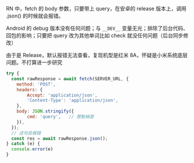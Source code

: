 RN 中，fetch 的 body 参数，只要带上 query，在安卓的 release 版本上，调用 .json() 的时候就会报错。

Android 的 debug 版本没有任何问题；与 `__DEV__` 变量无光；排除了后台代码、回包的影响；只要把 query 改为其他单词比如 check 就没任何问题（后台同步修改）

由于是 Release，默认报错无法查看，复现机型是红米 8A，怀疑是小米系统底层问题。不打算进一步研究

```js
try {
  const rawResponse = await fetch(SERVER_URL, {
    method: 'POST',
    headers: {
        Accept: 'application/json',
        'Content-Type': 'application/json',
    },
    body: JSON.stringify({
        cmd: 'query',   // 罪魁祸首
    }),
  });
  // 这句会报错
  const res = await rawResponse.json();
} catch (e) {
  console.error(e)
}
```